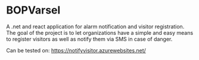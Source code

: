 # BOPVarsel
A .net and react application for alarm notification and visitor registration. 
The goal of the project is to let organizations have a simple and easy means to register visitors as well as notify them via SMS in case of danger. 


Can be tested on: https://notifyvisitor.azurewebsites.net/
